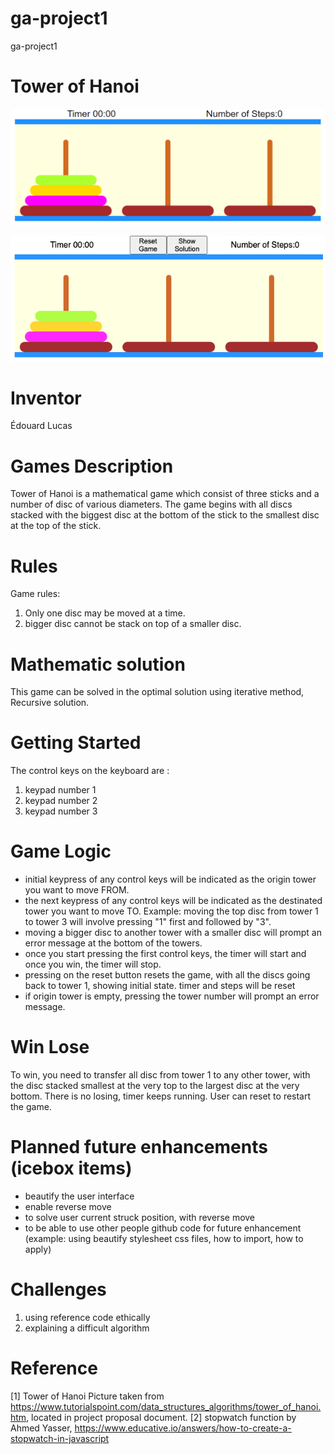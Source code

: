 # ga-project1
ga-project1

# Tower of Hanoi

![alt text](https://github.com/psionicmind/ga-project1/blob/main/img/Images%20of%20your%20actual%20game.png?raw=true)

![with reset and show solution buttons](https://github.com/psionicmind/ga-project1/blob/main/img/Images%20of%20your%20actual%20game%20v2.png?raw=true)

# Inventor
Édouard Lucas

# Games Description
Tower of Hanoi is a mathematical game which consist of three sticks and a number of disc of various diameters.  The game begins with all discs stacked with the biggest disc at the bottom of the stick to the smallest disc at the top of the stick.

# Rules
Game rules:
1. Only one disc may be moved at a time.
2. bigger disc cannot be stack on top of a smaller disc.

# Mathematic solution
This game can be solved in the optimal solution using iterative method, Recursive solution.

# Getting Started
The control keys on the keyboard are : 
1) keypad number 1
2) keypad number 2
3) keypad number 3

# Game Logic
- initial keypress of any control keys will be indicated as the origin tower you want to move FROM.
- the next keypress of any control keys will be indicated as the destinated tower you want to move TO.
  Example:
        moving the top disc from tower 1 to tower 3 will involve pressing "1" first and followed by "3".
- moving a bigger disc to another tower with a smaller disc will prompt an error message at the bottom of the towers.
- once you start pressing the first control keys, the timer will start and once you win, the timer will stop.
- pressing on the reset button resets the game, with all the discs going back to tower 1, showing initial state. 
   timer and steps will be reset
- if origin tower is empty, pressing the tower number will prompt an error message.

# Win Lose
To win, you need to transfer all disc from tower 1 to any other tower, with the disc stacked smallest at the very top to the largest disc at the very bottom.
There is no losing, timer keeps running.  User can reset to restart the game.

# Planned future enhancements (icebox items)
- beautify the user interface
- enable reverse move
- to solve user current struck position, with reverse move
- to be able to use other people github code for future enhancement 
(example: using beautify stylesheet css files, how to import, how to apply)

# Challenges
1) using reference code ethically
2) explaining a difficult algorithm

# Reference
[1] Tower of Hanoi Picture taken from https://www.tutorialspoint.com/data_structures_algorithms/tower_of_hanoi.htm, located in project proposal document.
[2] stopwatch function by Ahmed Yasser, https://www.educative.io/answers/how-to-create-a-stopwatch-in-javascript 